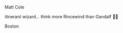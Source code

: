 Matt Cole

itinerant wizard... think more Rincewind than Gandalf
🧙‍♂️

Boston

<!---
mattcole-lm/mattcole-lm is a ✨ special ✨ repository because its `README.md` (this file) appears on your GitHub profile.
You can click the Preview link to take a look at your changes.
--->
